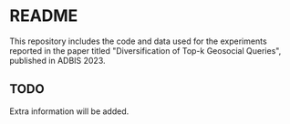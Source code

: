 # README #

This repository includes the code and data used for the experiments reported in the paper titled "Diversification of Top-k Geosocial Queries", published in ADBIS 2023.

## TODO

Extra information will be added.
